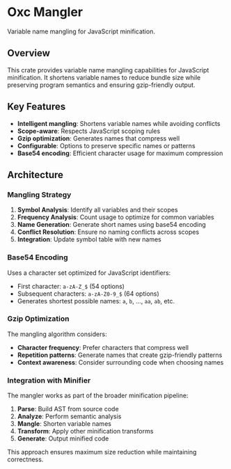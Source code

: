 # Oxc Mangler

Variable name mangling for JavaScript minification.

## Overview

This crate provides variable name mangling capabilities for JavaScript minification. It shortens variable names to reduce bundle size while preserving program semantics and ensuring gzip-friendly output.

## Key Features

- **Intelligent mangling**: Shortens variable names while avoiding conflicts
- **Scope-aware**: Respects JavaScript scoping rules
- **Gzip optimization**: Generates names that compress well
- **Configurable**: Options to preserve specific names or patterns
- **Base54 encoding**: Efficient character usage for maximum compression



## Architecture

### Mangling Strategy

1. **Symbol Analysis**: Identify all variables and their scopes
2. **Frequency Analysis**: Count usage to optimize for common variables
3. **Name Generation**: Generate short names using base54 encoding
4. **Conflict Resolution**: Ensure no naming conflicts across scopes
5. **Integration**: Update symbol table with new names

### Base54 Encoding

Uses a character set optimized for JavaScript identifiers:

- First character: `a-zA-Z_$` (54 options)
- Subsequent characters: `a-zA-Z0-9_$` (64 options)
- Generates shortest possible names: `a`, `b`, ..., `aa`, `ab`, etc.

### Gzip Optimization

The mangling algorithm considers:

- **Character frequency**: Prefer characters that compress well
- **Repetition patterns**: Generate names that create gzip-friendly patterns
- **Context awareness**: Consider surrounding code when choosing names

### Integration with Minifier

The mangler works as part of the broader minification pipeline:

1. **Parse**: Build AST from source code
2. **Analyze**: Perform semantic analysis
3. **Mangle**: Shorten variable names
4. **Transform**: Apply other minification transforms
5. **Generate**: Output minified code

This approach ensures maximum size reduction while maintaining correctness.
